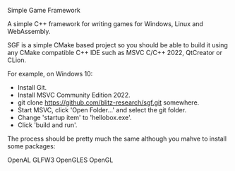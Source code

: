 Simple Game Framework

A simple C++ framework for writing games for Windows, Linux and WebAssembly.

SGF is a simple CMake based project so you should be able to build it using any CMake compatible C++ IDE such as MSVC C/C++ 2022, QtCreator or CLion.

For example, on Windows 10:

* Install Git.
* Install MSVC Community Edition 2022.
* git clone https://github.com/blitz-research/sgf.git somewhere.
* Start MSVC, click 'Open Folder...' and select the git folder.
* Change 'startup item' to 'hellobox.exe'.
* Click 'build and run'.

The process should be pretty much the same although you mahve to install some packages:

OpenAL
GLFW3
OpenGLES
OpenGL
